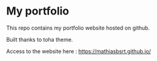 # My portfolio

This repo contains my portfolio website hosted on github.

Built thanks to toha theme.

Access to the website here : https://mathiasbsrt.github.io/